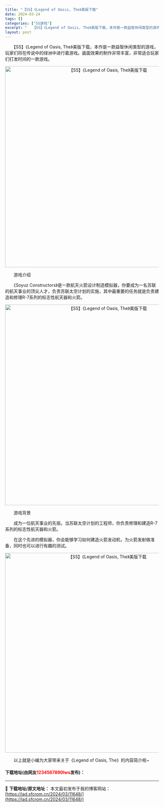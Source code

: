 ```yaml
---
title: "【SS】《Legend of Oasis, The》美版下载"
date: 2024-03-24
tags: []
categories: ["SS游戏"]
excerpt: "　　【SS】《Legend of Oasis, The》美版下载，本作是一款益智休闲类型的游戏，玩家们将在传说中的绿洲中进行着游戏。画面效果的制作非常丰富，非常适合玩家们打发时间的一款游戏。 　　游戏介绍 　　《Soyuz Constructors》是一款航天火箭设计制造模拟器，你要成为一名苏联的航&hellip;"
layout: post
---
```


 <p>　　【SS】《Legend of Oasis, The》美版下载，本作是一款益智休闲类型的游戏，玩家们将在传说中的绿洲中进行着游戏。画面效果的制作非常丰富，非常适合玩家们打发时间的一款游戏。</p> <p align="center"><img align="" border="0" src="https://lad.sfcrom.cn/wp-content/uploads/2024/03/20240323_65fefff15ed70.png" width="658" alt="【SS】《Legend of Oasis, The》美版下载" /></p> <p>　　游戏介绍</p> <p>　　《Soyuz Constructors》是一款航天火箭设计制造模拟器，你要成为一名苏联的航天事业的顶尖人才，负责苏联太空计划的实施，其中最重要的任务就是负责建造和修理R-7系列的标志性航天器和火箭。</p> <p align="center"><img align="" border="0" src="https://lad.sfcrom.cn/wp-content/uploads/2024/03/20240323_65fefff20539b.png" width="657" alt="【SS】《Legend of Oasis, The》美版下载" /></p> <p>　　游戏背景</p> <p>　　成为一位航天事业的先驱。当苏联太空计划的工程师，你负责修理和建造R-7系列的标志性航天器和火箭。</p> <p>　　在这个先进的模拟器，你会能够学习如何建造火箭发动机，为火箭发射做准备，同时也可以进行有趣的测试。</p> <p align="center"><img align="" border="0" src="https://lad.sfcrom.cn/wp-content/uploads/2024/03/20240323_65fefff2b95c2.png" width="654" alt="【SS】《Legend of Oasis, The》美版下载" /></p> <p>　　以上就是小编为大家带来关于《Legend of Oasis, The》的内容简介啦~</p> <p><h4>下载地址(由网友<font color="red">1234567890lws</font>发布)：</h4></p> 

---
📖 **下载地址/原文地址：** 本文最初发布于我的博客网站：[https://lad.sfcrom.cn/2024/03/11648/](https://lad.sfcrom.cn/2024/03/11648/)
